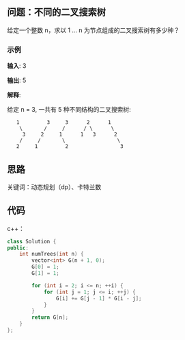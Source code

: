 ## 问题：不同的二叉搜索树

给定一个整数 n，求以 1 ... n 为节点组成的二叉搜索树有多少种？

### 示例

**输入**: 3

**输出**: 5

**解释**:

给定 n = 3, 一共有 5 种不同结构的二叉搜索树:

       1         3     3      2      1
        \       /     /      / \      \
         3     2     1      1   3      2
        /     /       \                 \
       2     1         2                 3

## 思路

关键词：动态规划（dp）、卡特兰数

## 代码

c++：

```c++
class Solution {
public:
    int numTrees(int n) {
        vector<int> G(n + 1, 0);
        G[0] = 1;
        G[1] = 1;

        for (int i = 2; i <= n; ++i) {
            for (int j = 1; j <= i; ++j) {
                G[i] += G[j - 1] * G[i - j];
            }
        }
        return G[n];
    }
};
```